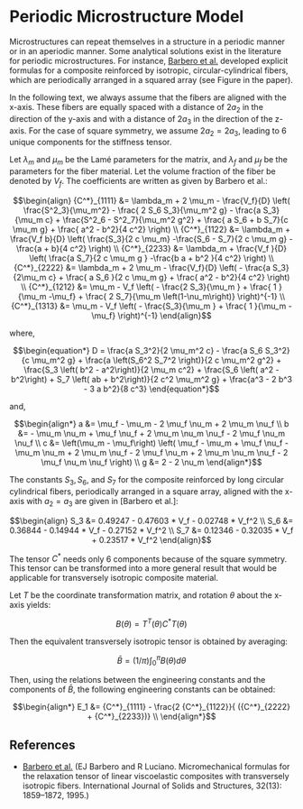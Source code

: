 # Periodic Microstructure Model

Microstructures can repeat themselves in a structure in a periodic manner or in an aperiodic manner. Some analytical solutions exist in the literature for periodic microstructures. For instance, [Barbero et al.](#references) developed explicit formulas for a composite reinforced by isotropic, circular-cylindrical fibers, which are periodically arranged in a squared array (see Figure in the paper).

In the following text, we always assume that the fibers are aligned with the x-axis. These fibers are equally spaced with a distance of $2a_2$ in the direction of the y-axis and with a distance of $2a_3$ in the direction of the z-axis. For the case of square symmetry, we assume $2a_2 = 2a_3$, leading to 6 unique components for the stiffness tensor.

Let $λ_m$ and $μ_m$ be the Lamé parameters for the matrix, and $λ_f$ and $μ_f$ be the parameters for the fiber material. Let the volume fraction of the fiber be denoted by $V_f$. The coefficients are written as given by Barbero et al.:

```math
\begin{align}
    {C^*}_{1111} &= \lambda_m + 2 \mu_m - \frac{V_f}{D} 
                                                \left( 
                                                \frac{S^2_3}{\mu_m^2}
                                                - \frac{ 2 S_6 S_3}{\mu_m^2 g}
                                                - \frac{a S_3}{\mu_m c}
                                                + \frac{S^2_6 - S^2_7}{\mu_m^2 g^2}
                                                + \frac{ a S_6 + b S_7}{c  \mu_m  g}
                                                + \frac{ a^2 - b^2}{4 c^2}
                                                \right)
    \\
    {C^*}_{1122} &= \lambda_m + \frac{V_f b}{D} 
                                                \left( 
                                                \frac{S_3}{2 c \mu_m}
                                                -\frac{S_6 - S_7}{2 c \mu_m g}
                                                -\frac{a + b}{4 c^2}
                                                \right)
    \\
    {C^*}_{2233} &= \lambda_m + \frac{V_f }{D} 
                                                \left( 
                                                \frac{a S_7}{2 c \mu_m g }
                                                -\frac{b a + b^2 }{4 c^2}
                                                \right)
    \\
    {C^*}_{2222} &= \lambda_m + 2 \mu_m - \frac{V_f}{D} 
                                                \left( 
                                                - \frac{a S_3}{2\mu_m c}
                                                + \frac{ a S_6 }{2 c \mu_m  g}
                                                + \frac{ a^2 - b^2}{4 c^2}
                                                \right)
    \\
    {C^*}_{1212} &= \mu_m - V_f 
                                                \left( 
                                                - \frac{2 S_3}{\mu_m }
                                                + \frac{ 1 }{\mu_m -\mu_f}
                                                + \frac{ 2 S_7}{\mu_m \left(1-\nu_m\right)}
                                                \right)^{-1}
    \\
    {C^*}_{1313} &= \mu_m - V_f 
                                                \left( 
                                                - \frac{S_3}{\mu_m }
                                                + \frac{ 1 }{\mu_m -\mu_f}
                                                \right)^{-1}
\end{align}
```

where,

```math
\begin{equation*}
    D = \frac{a S_3^2}{2  \mu_m^2 c}
        - \frac{a S_6 S_3^2}{c  \mu_m^2 g}
        + \frac{a \left(S_6^2 S_7^2 \right)}{2 c \mu_m^2 g^2}
        + \frac{S_3 \left( b^2 - a^2\right)}{2  \mu_m c^2}
        + \frac{S_6 \left( a^2 - b^2\right) + S_7 \left( ab + b^2\right)}{2 c^2 \mu_m^2 g}
        + \frac{a^3 - 2 b^3 - 3 a b^2}{8 c^3}
\end{equation*}
```

and,
```math
\begin{align*}
    a &= \mu_f - \mu_m - 2 \mu_f \nu_m + 2 \mu_m \nu_f
    \\
    b &= - \mu_m  \nu_m + \mu_f  \nu_f + 2  \mu_m  \nu_m  \nu_f - 2  \mu_f  \nu_m  \nu_f
    \\
    c &= \left(\mu_m - \mu_f\right)  \left(    \mu_f - \mu_m 
            + \mu_f  \nu_f 
            - \mu_m  \nu_m 
            + 2  \mu_m  \nu_f 
            - 2  \mu_f  \nu_m 
            + 2  \mu_m  \nu_m  \nu_f  
            - 2  \mu_f  \nu_m  \nu_f
            \right) 
    \\
    g &= 2 - 2  \nu_m
\end{align*}
```

The constants $S_3, S_6$, and $S_7$ for the composite reinforced by long circular cylindrical fibers, periodically arranged in a square array, aligned with the x-axis with $a_2 = a_3$ are given in [Barbero et al.]:

```math
\begin{align}
S_3 &= 0.49247 - 0.47603 * V_f - 0.02748 * V_f^2
\\
S_6 &= 0.36844 - 0.14944 * V_f - 0.27152 * V_f^2
\\
S_7 &= 0.12346 - 0.32035 * V_f + 0.23517 * V_f^2
\end{align}
```

The tensor $C^*$ needs only 6 components because of the square symmetry. This tensor can be transformed into a more general result that would be applicable for transversely isotropic composite material.

Let $T$ be the coordinate transformation matrix, and rotation $θ$ about the x-axis yields:

```math
B(\theta) = T^T(\theta) C^* T(\theta)
```

Then the equivalent transversely isotropic tensor is obtained by averaging:

```math
\bar{B} = (1 / π) \int_0^\pi B (\theta) dθ
```

Then, using the relations between the engineering constants and the components of $\bar{B}$, the following engineering constants can be obtained:

```math
\begin{align*}
E_1 &= {C^*}_{1111} - \frac{2  {C^*}_{1122}}{ ({C^*}_{2222} + {C^*}_{2233})}
\\
\end{align*}
```

## References
- [Barbero et al.](#) (EJ Barbero and R Luciano. Micromechanical formulas for the relaxation tensor of linear viscoelastic
composites with transversely isotropic fibers. International Journal of Solids and Structures, 32(13):
1859–1872, 1995.)

